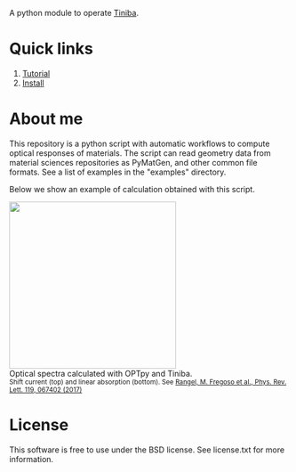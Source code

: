 
A python module to operate <a href="https://github.com/bemese/tiniba">Tiniba</a>.

# Quick links

1. [Tutorial](https://github.com/trangel/OPTpy/blob/master/doc/TUTORIAL.md)   
2. [Install](https://github.com/trangel/OPTpy/blob/master/doc/INSTALL.md)


# About me

This repository is a python script with automatic workflows to compute optical responses of materials.
The script can read geometry data from material sciences repositories as PyMatGen, and other common file formats.
See a list of examples in the "examples" directory.


Below we show an example of calculation obtained with this script. 

 
<div class="image">
<a href="url"><img src="https://github.com/trangel/OPTpy/blob/master/doc/figures/GeS-responses.png" height="300" ></a><br clear="all" />
<div>Optical spectra calculated with OPTpy and Tiniba.<br>
<small> Shift current (top) and linear absorption (bottom).
See <a href="https://arxiv.org/abs/1610.06589">Rangel, M. Fregoso et al., Phys. Rev. Lett. 119, 067402 (2017)</a>
</small>
</div>
</div>


# License

This software is free to use under the BSD license.
See license.txt for more information.

